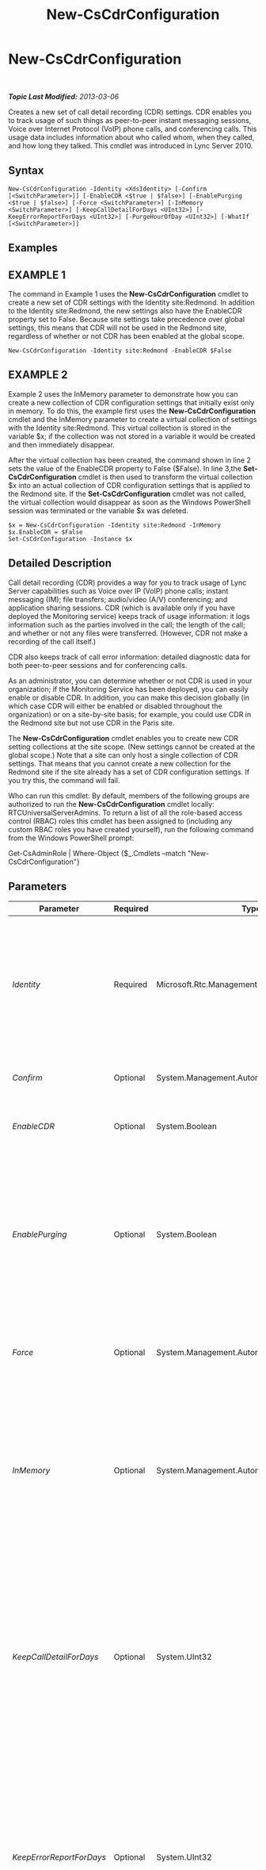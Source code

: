 ﻿---
title: New-CsCdrConfiguration
TOCTitle: New-CsCdrConfiguration
ms:assetid: e5890ac3-7a6c-4609-a866-84c39b76d3a9
ms:mtpsurl: https://technet.microsoft.com/en-us/library/Gg399018(v=OCS.15)
ms:contentKeyID: 48185659
ms.date: 07/23/2014
mtps_version: v=OCS.15
---

<div data-xmlns="http://www.w3.org/1999/xhtml">

<div class="topic" data-xmlns="http://www.w3.org/1999/xhtml" data-msxsl="urn:schemas-microsoft-com:xslt" data-cs="http://msdn.microsoft.com/en-us/">

<div data-asp="http://msdn2.microsoft.com/asp">

# New-CsCdrConfiguration

</div>

<div id="mainSection">

<div id="mainBody">

<span> </span>

_**Topic Last Modified:** 2013-03-06_

Creates a new set of call detail recording (CDR) settings. CDR enables you to track usage of such things as peer-to-peer instant messaging sessions, Voice over Internet Protocol (VoIP) phone calls, and conferencing calls. This usage data includes information about who called whom, when they called, and how long they talked. This cmdlet was introduced in Lync Server 2010.

<div>

## Syntax

    New-CsCdrConfiguration -Identity <XdsIdentity> [-Confirm [<SwitchParameter>]] [-EnableCDR <$true | $false>] [-EnablePurging <$true | $false>] [-Force <SwitchParameter>] [-InMemory <SwitchParameter>] [-KeepCallDetailForDays <UInt32>] [-KeepErrorReportForDays <UInt32>] [-PurgeHourOfDay <UInt32>] [-WhatIf [<SwitchParameter>]]

</div>

<div>

## Examples

<div>

## EXAMPLE 1

The command in Example 1 uses the **New-CsCdrConfiguration** cmdlet to create a new set of CDR settings with the Identity site:Redmond. In addition to the Identity site:Redmond, the new settings also have the EnableCDR property set to False. Because site settings take precedence over global settings, this means that CDR will not be used in the Redmond site, regardless of whether or not CDR has been enabled at the global scope.

    New-CsCdrConfiguration -Identity site:Redmond -EnableCDR $False

</div>

<div>

## EXAMPLE 2

Example 2 uses the InMemory parameter to demonstrate how you can create a new collection of CDR configuration settings that initially exist only in memory. To do this, the example first uses the **New-CsCdrConfiguration** cmdlet and the InMemory parameter to create a virtual collection of settings with the Identity site:Redmond. This virtual collection is stored in the variable $x; if the collection was not stored in a variable it would be created and then immediately disappear.

After the virtual collection has been created, the command shown in line 2 sets the value of the EnableCDR property to False ($False). In line 3,the **Set-CsCdrConfiguration** cmdlet is then used to transform the virtual collection $x into an actual collection of CDR configuration settings that is applied to the Redmond site. If the **Set-CsCdrConfiguration** cmdlet was not called, the virtual collection would disappear as soon as the Windows PowerShell session was terminated or the variable $x was deleted.

    $x = New-CsCdrConfiguration -Identity site:Redmond -InMemory
    $x.EnableCDR = $False
    Set-CsCdrConfiguration -Instance $x

</div>

</div>

<div>

## Detailed Description

Call detail recording (CDR) provides a way for you to track usage of Lync Server capabilities such as Voice over IP (VoIP) phone calls; instant messaging (IM); file transfers; audio/video (A/V) conferencing; and application sharing sessions. CDR (which is available only if you have deployed the Monitoring service) keeps track of usage information: it logs information such as the parties involved in the call; the length of the call; and whether or not any files were transferred. (However, CDR not make a recording of the call itself.)

CDR also keeps track of call error information: detailed diagnostic data for both peer-to-peer sessions and for conferencing calls.

As an administrator, you can determine whether or not CDR is used in your organization; if the Monitoring Service has been deployed, you can easily enable or disable CDR. In addition, you can make this decision globally (in which case CDR will either be enabled or disabled throughout the organization) or on a site-by-site basis; for example, you could use CDR in the Redmond site but not use CDR in the Paris site.

The **New-CsCdrConfiguration** cmdlet enables you to create new CDR setting collections at the site scope. (New settings cannot be created at the global scope.) Note that a site can only host a single collection of CDR settings. That means that you cannot create a new collection for the Redmond site if the site already has a set of CDR configuration settings. If you try this, the command will fail.

Who can run this cmdlet: By default, members of the following groups are authorized to run the **New-CsCdrConfiguration** cmdlet locally: RTCUniversalServerAdmins. To return a list of all the role-based access control (RBAC) roles this cmdlet has been assigned to (including any custom RBAC roles you have created yourself), run the following command from the Windows PowerShell prompt:

Get-CsAdminRole | Where-Object {$\_.Cmdlets –match "New-CsCdrConfiguration"}

</div>

<div>

## Parameters


<table>
<colgroup>
<col style="width: 25%" />
<col style="width: 25%" />
<col style="width: 25%" />
<col style="width: 25%" />
</colgroup>
<thead>
<tr class="header">
<th>Parameter</th>
<th>Required</th>
<th>Type</th>
<th>Description</th>
</tr>
</thead>
<tbody>
<tr class="odd">
<td><p><em>Identity</em></p></td>
<td><p>Required</p></td>
<td><p>Microsoft.Rtc.Management.Xds.XdsIdentity</p></td>
<td><p>Represents the unique identifier to be assigned to the new collection of CDR configuration settings. Because you can only create new collections at the site scope, the Identity will always be the prefix &quot;site:&quot; followed by the site name; for example &quot;site:Redmond&quot;.</p></td>
</tr>
<tr class="even">
<td><p><em>Confirm</em></p></td>
<td><p>Optional</p></td>
<td><p>System.Management.Automation.SwitchParameter</p></td>
<td><p>Prompts you for confirmation before executing the command.</p></td>
</tr>
<tr class="odd">
<td><p><em>EnableCDR</em></p></td>
<td><p>Optional</p></td>
<td><p>System.Boolean</p></td>
<td><p>Indicates whether or not CDR is enabled. The default value is True.</p></td>
</tr>
<tr class="even">
<td><p><em>EnablePurging</em></p></td>
<td><p>Optional</p></td>
<td><p>System.Boolean</p></td>
<td><p>Indicates whether or not CDR records will periodically be deleted from the CDR database. If True (the default value), records will be deleted after the time period specified by the properties KeepCallDetailForDays (CDR records) and the KeepErrorReportForDays (CDR errors). If False, CDR records will be maintained indefinitely.</p></td>
</tr>
<tr class="odd">
<td><p><em>Force</em></p></td>
<td><p>Optional</p></td>
<td><p>System.Management.Automation.SwitchParameter</p></td>
<td><p>Suppresses the display of any non-fatal error message that might occur when running the command.</p></td>
</tr>
<tr class="even">
<td><p><em>InMemory</em></p></td>
<td><p>Optional</p></td>
<td><p>System.Management.Automation.SwitchParameter</p></td>
<td><p>Creates an object reference without actually committing the object as a permanent change. If you assign the output of this cmdlet called with this parameter to a variable, you can make changes to the properties of the object reference and then commit those changes by calling this cmdlet’s matching Set- cmdlet.</p></td>
</tr>
<tr class="odd">
<td><p><em>KeepCallDetailForDays</em></p></td>
<td><p>Optional</p></td>
<td><p>System.UInt32</p></td>
<td><p>Indicates the number of days that CDR records will be kept in the CDR database; any records older than the specified number of days will automatically be deleted. (Note that purging will take place only if the EnablePurging property has been set to True.)</p>
<p>KeepCallDetailForDays can be set to any integer value between 1 and 2562 days (approximately 7 years). The default value is 60.</p></td>
</tr>
<tr class="even">
<td><p><em>KeepErrorReportForDays</em></p></td>
<td><p>Optional</p></td>
<td><p>System.UInt32</p></td>
<td><p>Indicates the number of days that CDR error reports are kept; any reports older than the specified number of days will automatically be deleted. CDR error reports are diagnostic reports uploaded by client applications such as Lync 2013.</p>
<p>You can set this property to any integer value between 1 and 2562 days (approximately 7 years). The default value is 60.</p></td>
</tr>
<tr class="odd">
<td><p><em>PurgeHourOfDay</em></p></td>
<td><p>Optional</p></td>
<td><p>System.UInt32</p></td>
<td><p>Indicates the local time of day when expired records are deleted from the CDR database. The time of day is specified using a 24-hour clock, with 0 representing midnight (12:00 A.M.) and 23 representing 11:00 P.M. Note that you can only specify the hour of the day; that means that you can schedule purging to take place at 4:00 A.M. but you cannot schedule it to take place at 4:30 A.M. or 4:15 A.M. The default value is 2 (2:00 A.M.). It is recommended that purging take place during non-working hours.</p>
<p>Database purging takes place only if the EnablePurging property is set to True.</p></td>
</tr>
<tr class="even">
<td><p><em>WhatIf</em></p></td>
<td><p>Optional</p></td>
<td><p>System.Management.Automation.SwitchParameter</p></td>
<td><p>Describes what would happen if you executed the command without actually executing the command.</p></td>
</tr>
</tbody>
</table>


</div>

<div>

## Input Types

None. The **New-CsCdrConfiguration** cmdlet does not accept pipelined input.

</div>

<div>

## Return Types

Creates instances of the Microsoft.Rtc.Management.WritableConfig.Settings.CallDetailRecording.CdrSettings object.

</div>

<div>

## See Also


[Get-CsCdrConfiguration](get-cscdrconfiguration.md)  
[Remove-CsCdrConfiguration](remove-cscdrconfiguration.md)  
[Set-CsCdrConfiguration](set-cscdrconfiguration.md)  
  

</div>

</div>

<span> </span>

</div>

</div>

</div>

